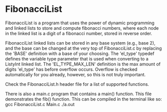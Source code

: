 # FibonacciList

FibonacciList is a program that uses the power of dynamic programming and linked lists to store and compute fibonacci numbers, where each node in the linked list is a digit of a fibonacci number, stored in reverse order.

FibonacciList linked lists can be stored in any base system (e.g., base 2), and the base can be changed at the very top of FibonacciList.c by replacing the 'BASE' definition with a base of your choosing. The 'el_type' typedef defines the variable type parameter that is used when converting to a ListyInt linked list. The 'EL_TYPE_MAX_LEN' definition is the max amount of digits 'el_type' has before overflow occurs. Overflow is checked automatically for you already, however, so this is not truly important.

Check the FibonacciList.h header file for a list of supported functions.

There is also a main.c program that contains a main() function. This file demonstrates the fib() function. This can be compiled in the terminal like so: 
        gcc FibonacciList.c Main.c
        ./a.out
